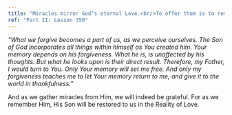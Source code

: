 ```yaml
---
title: "Miracles mirror God’s eternal Love.<br/>To offer them is to remember Him,<br/>And through His memory to save the world."
ref: "Part II: Lesson 350"
---
```


*“What we forgive becomes a part of us, as we perceive ourselves. The Son
of God incorporates all things within himself as You created him. Your
memory depends on his forgiveness. What he is, is unaffected by his
thoughts. But what he looks upon is their direct result. Therefore, my
Father, I would turn to You. Only Your memory will set me free. And only
my forgiveness teaches me to let Your memory return to me, and give it
to the world in thankfulness.”*

And as we gather miracles from Him, we will indeed be grateful. For as
we remember Him, His Son will be restored to us in the Reality of Love.

